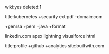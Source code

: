 wiki:yes deleted:1

title:kubernetes +security ext:pdf -domain:com

+genrsa +pem +java +format

linkedin.com apex lightning visualforce html

title:profile +github +analytics site:builtwith.com